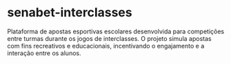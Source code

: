 # senabet-interclasses
Plataforma de apostas esportivas escolares desenvolvida para competições entre turmas durante os jogos de interclasses. O projeto simula apostas com fins recreativos e educacionais, incentivando o engajamento e a interação entre os alunos.
